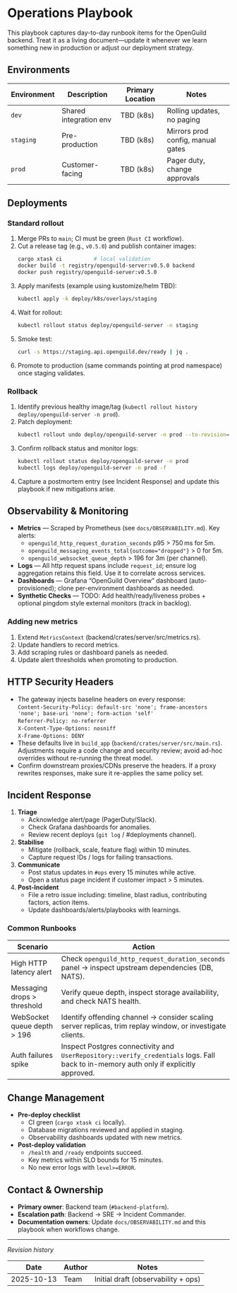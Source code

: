 # Operations Playbook

This playbook captures day-to-day runbook items for the OpenGuild backend. Treat it as a living document—update it whenever we learn something new in production or adjust our deployment strategy.

## Environments

| Environment | Description            | Primary Location | Notes                             |
|-------------|------------------------|------------------|-----------------------------------|
| `dev`       | Shared integration env | TBD (k8s)        | Rolling updates, no paging        |
| `staging`   | Pre-production         | TBD (k8s)        | Mirrors prod config, manual gates |
| `prod`      | Customer-facing        | TBD (k8s)        | Pager duty, change approvals      |

## Deployments

### Standard rollout

1. Merge PRs to `main`; CI must be green (`Rust CI` workflow).
2. Cut a release tag (e.g., `v0.5.0`) and publish container images:
   ```bash
   cargo xtask ci          # local validation
   docker build -t registry/openguild-server:v0.5.0 backend
   docker push registry/openguild-server:v0.5.0
   ```
3. Apply manifests (example using kustomize/helm TBD):
   ```bash
   kubectl apply -k deploy/k8s/overlays/staging
   ```
4. Wait for rollout:
   ```bash
   kubectl rollout status deploy/openguild-server -n staging
   ```
5. Smoke test:
   ```bash
   curl -s https://staging.api.openguild.dev/ready | jq .
   ```
6. Promote to production (same commands pointing at prod namespace) once staging validates.

### Rollback

1. Identify previous healthy image/tag (`kubectl rollout history deploy/openguild-server -n prod`).
2. Patch deployment:
   ```bash
   kubectl rollout undo deploy/openguild-server -n prod --to-revision=<REV>
   ```
3. Confirm rollback status and monitor logs:
   ```bash
   kubectl rollout status deploy/openguild-server -n prod
   kubectl logs deploy/openguild-server -n prod -f
   ```
4. Capture a postmortem entry (see Incident Response) and update this playbook if new mitigations arise.

## Observability & Monitoring

- **Metrics** — Scraped by Prometheus (see `docs/OBSERVABILITY.md`). Key alerts:
  - `openguild_http_request_duration_seconds` p95 > 750 ms for 5m.
  - `openguild_messaging_events_total{outcome="dropped"}` > 0 for 5m.
  - `openguild_websocket_queue_depth` > 196 for 3m (per channel).
- **Logs** — All http request spans include `request_id`; ensure log aggregation retains this field. Use it to correlate across services.
- **Dashboards** — Grafana “OpenGuild Overview” dashboard (auto-provisioned); clone per-environment dashboards as needed.
- **Synthetic Checks** — TODO: Add health/ready/liveness probes + optional pingdom style external monitors (track in backlog).

### Adding new metrics

1. Extend `MetricsContext` (backend/crates/server/src/metrics.rs).
2. Update handlers to record metrics.
3. Add scraping rules or dashboard panels as needed.
4. Update alert thresholds when promoting to production.

## HTTP Security Headers

- The gateway injects baseline headers on every response:  
  `Content-Security-Policy: default-src 'none'; frame-ancestors 'none'; base-uri 'none'; form-action 'self'`  
  `Referrer-Policy: no-referrer`  
  `X-Content-Type-Options: nosniff`  
  `X-Frame-Options: DENY`
- These defaults live in `build_app` (`backend/crates/server/src/main.rs`). Adjustments require a code change and security review; avoid ad-hoc overrides without re-running the threat model.
- Confirm downstream proxies/CDNs preserve the headers. If a proxy rewrites responses, make sure it re-applies the same policy set.

## Incident Response

1. **Triage**
   - Acknowledge alert/page (PagerDuty/Slack).
   - Check Grafana dashboards for anomalies.
   - Review recent deploys (`git log` / #deployments channel).
2. **Stabilise**
   - Mitigate (rollback, scale, feature flag) within 10 minutes.
   - Capture request IDs / logs for failing transactions.
3. **Communicate**
   - Post status updates in `#ops` every 15 minutes while active.
   - Open a status page incident if customer impact > 5 minutes.
4. **Post-Incident**
   - File a retro issue including: timeline, blast radius, contributing factors, action items.
   - Update dashboards/alerts/playbooks with learnings.

### Common Runbooks

| Scenario                        | Action |
|---------------------------------|--------|
| High HTTP latency alert        | Check `openguild_http_request_duration_seconds` panel → inspect upstream dependencies (DB, NATS). |
| Messaging drops > threshold    | Verify queue depth, inspect storage availability, and check NATS health. |
| WebSocket queue depth > 196    | Identify offending channel → consider scaling server replicas, trim replay window, or investigate clients. |
| Auth failures spike            | Inspect Postgres connectivity and `UserRepository::verify_credentials` logs. Fall back to in-memory auth only if explicitly approved. |

## Change Management

- **Pre-deploy checklist**
  - CI green (`cargo xtask ci` locally).
  - Database migrations reviewed and applied in staging.
  - Observability dashboards updated with new metrics.
- **Post-deploy validation**
  - `/health` and `/ready` endpoints succeed.
  - Key metrics within SLO bounds for 15 minutes.
  - No new error logs with `level>=ERROR`.

## Contact & Ownership

- **Primary owner**: Backend team (`#backend-platform`).
- **Escalation path**: Backend → SRE → Incident Commander.
- **Documentation owners**: Update `docs/OBSERVABILITY.md` and this playbook when workflows change.

---

_Revision history_

| Date       | Author | Notes                                 |
|------------|--------|---------------------------------------|
| 2025-10-13 | Team   | Initial draft (observability + ops)   |

